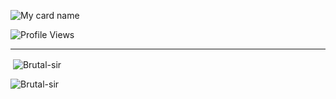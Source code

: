 ![My card name](https://cardivo.vercel.app/api?name=Brutal%20&description=Hi,%20Welcome%20To%20My%20Profile%20❤&image=https://i.imgur.com/K3c4aNx.jpeg?q=tbn:ANd9GcR7aMC3bf4bg4l_nhYS2Un9FXbFYcB4T83Shjk8xSUZDh_D61LFpzbpeqLW&s=10?v=4&backgroundColor=%23ecf0f1&instagram=_br7t.l_x&github=Brutal-sir&)

![Profile Views](https://hits.seeyoufarm.com/api/count/incr/badge.svg?url=https://github.com/Brutal-sir/AnuMwol&title=Profile%20Views)

----


<p>&nbsp;<img align="center" src="https://github-readme-stats.vercel.app/api?username=Brutal-sir&show_icons=true&theme=dark&locale=en" alt="Brutal-sir" /></p>

<p><img align="center" src="https://github-readme-streak-stats.herokuapp.com/?user=xxirfanx&theme=dark" alt="Brutal-sir" /></p>
</p>
 
